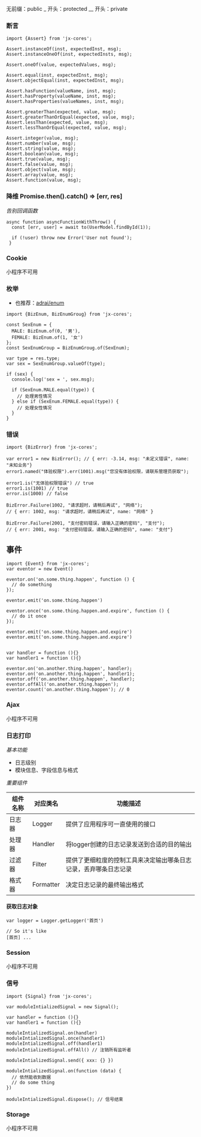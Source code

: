 无前缀：public
_ 开头：protected
__ 开头：private

### 断言

```
import {Assert} from 'jx-cores';

Assert.instanceOf(inst, expectedInst, msg);
Assert.instanceOneOf(inst, expectedInsts, msg);

Assert.oneOf(value, expectedValues, msg);

Assert.equal(inst, expectedInst, msg);
Assert.objectEqual(inst, expectedInst, msg);

Assert.hasFunction(valueName, inst, msg);
Assert.hasProperty(valueName, inst, msg);
Assert.hasProperties(valueNames, inst, msg);

Assert.greaterThan(expected, value, msg);
Assert.greaterThanOrEqual(expected, value, msg);
Assert.lessThan(expected, value, msg);
Assert.lessThanOrEqual(expected, value, msg);

Assert.integer(value, msg);
Assert.number(value, msg);
Assert.string(value, msg);
Assert.boolean(value, msg);
Assert.true(value, msg);
Assert.false(value, msg);
Assert.object(value, msg);
Assert.array(value, msg);
Assert.function(value, msg);
```

### 降维 Promise.then().catch() => [err, res]

*告别回调函数*

```
async function asyncFunctionWithThrow() {
  const [err, user] = await to(UserModel.findById(1));

  if (!user) throw new Error('User not found');
 }
```

### Cookie

小程序不可用

### 枚举

* 也推荐：[adrai/enum](https://github.com/adrai/enum)

```
import {BizEnum, BizEnumGroug} from 'jx-cores';

const SexEnum = {
  MALE: BizEnum.of(0, '男'),
  FEMALE: BizEnum.of(1, '女')
};
const SexEnumGroup = BizEnumGroug.of(SexEnum);

var type = res.type;
var sex = SexEnumGroup.valueOf(type);

if (sex) {
  console.log('sex = ', sex.msg);

  if (SexEnum.MALE.equal(type)) {
    // 处理男性情况
  } else if (SexEnum.FEMALE.equal(type)) {
    // 处理女性情况
  }
}
```

### 错误

```
import {BizError} from 'jx-cores';

var error1 = new BizError(); // { err: -3.14, msg: "未定义错误", name: "未知业务"}
error1.named("体验权限").err(1001).msg("您没有体验权限，请联系管理员获取");

error1.is("无体验权限错误") // true
error1.is(1001) // true
error.is(1000) // false

BizError.Failure(1002, "请求超时，请稍后再试", "网络"); 
// { err: 1002, msg: "请求超时，请稍后再试", name: "网络" }

BizError.Failure(2001, "支付密码错误，请输入正确的密码", "支付"); 
// { err: 2001, msg: "支付密码错误，请输入正确的密码", name: "支付"}
```

## 事件

```
import {Event} from 'jx-cores';
var eventor = new Event()

eventor.on('on.some.thing.happen', function () {
  // do something
});

eventor.emit('on.some.thing.happen')

eventor.once('on.some.thing.happen.and.expire', function () {
  // do it once
});

eventor.emit('on.some.thing.happen.and.expire')
eventor.emit('on.some.thing.happen.and.expire')


var handler = function (){}
var handler1 = function (){}

eventor.on('on.another.thing.happen', handler);
eventor.on('on.another.thing.happen', handler1);
eventor.off('on.another.thing.happen', handler);
eventor.offAll('on.another.thing.happen');
eventor.count('on.another.thing.happen'); // 0
```

### Ajax 

小程序不可用

### 日志打印

*基本功能*

* 日志级别
* 模块信息、字段信息与格式

*重要组件*

| 组件名称 | 对应类名 | 功能描述 |
| ------ | ------ | ------ |
| 日志器 | Logger | 提供了应用程序可一直使用的接口 |
| 处理器	| Handler |	将logger创建的日志记录发送到合适的目的输出 |
| 过滤器	| Filter| 提供了更细粒度的控制工具来决定输出哪条日志记录，丢弃哪条日志记录 |
| 格式器	| Formatter	| 决定日志记录的最终输出格式 |

#### 获取日志对象

```
var logger = Logger.getLogger('首页')

// So it's like
[首页] ...
```

### Session

小程序不可用


### 信号

```
import {Signal} from 'jx-cores';

var moduleIntializedSignal = new Signal();

var handler = function (){}
var handler1 = function (){}

moduleIntializedSignal.on(handler)
moduleIntializedSignal.once(handler1)
moduleIntializedSignal.off(handler1)
moduleIntializedSignal.offAll() // 注销所有监听者

moduleIntializedSignal.send({ xxx: {} })

moduleIntializedSignal.on(function (data) {
  // 依然能收到数据
  // do some thing
})

moduleIntializedSignal.dispose(); // 信号结束
```

### Storage

小程序不可用